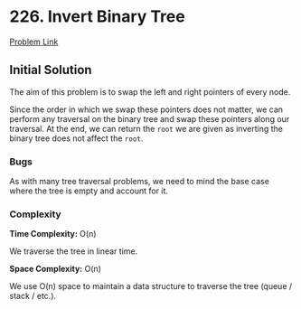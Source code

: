 # 226. Invert Binary Tree
[Problem Link](https://leetcode.com/problems/invert-binary-tree/)

## Initial Solution

The aim of this problem is to swap the left and right pointers of every node.

Since the order in which we swap these pointers does not matter, we can perform any traversal on the binary tree and swap these pointers along our traversal. At the end, we can return the `root` we are given as inverting the binary tree does not affect the `root`.

### Bugs

As with many tree traversal problems, we need to mind the base case where the tree is empty and account for it.

### Complexity
**Time Complexity:** O(n)

We traverse the tree in linear time.

**Space Complexity:** O(n)

We use O(n) space to maintain a data structure to traverse the tree (queue / stack / etc.).